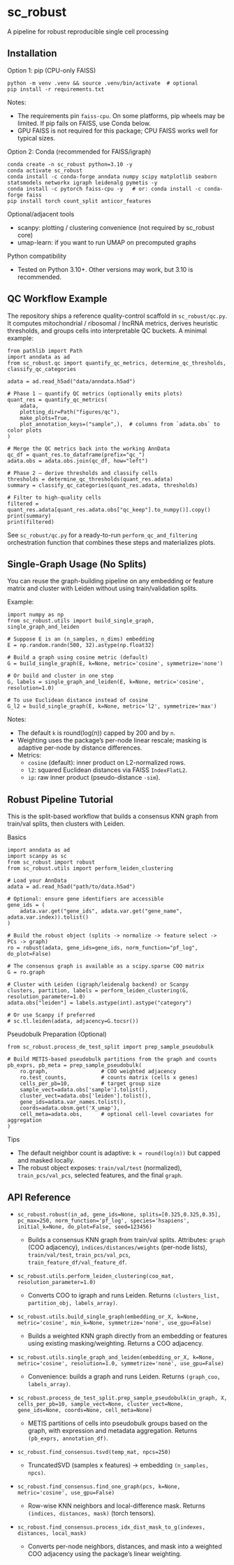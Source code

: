 # sc_robust
A pipeline for robust reproducible single cell processing

Installation
------------

Option 1: pip (CPU-only FAISS)

```
python -m venv .venv && source .venv/bin/activate  # optional
pip install -r requirements.txt
```

Notes:
- The requirements pin `faiss-cpu`. On some platforms, pip wheels may be limited. If pip fails on FAISS, use Conda below.
- GPU FAISS is not required for this package; CPU FAISS works well for typical sizes.

Option 2: Conda (recommended for FAISS/igraph)

```
conda create -n sc_robust python=3.10 -y
conda activate sc_robust
conda install -c conda-forge anndata numpy scipy matplotlib seaborn statsmodels networkx igraph leidenalg pymetis -y
conda install -c pytorch faiss-cpu -y   # or: conda install -c conda-forge faiss
pip install torch count_split anticor_features
```

Optional/adjacent tools
- scanpy: plotting / clustering convenience (not required by sc_robust core)
- umap-learn: if you want to run UMAP on precomputed graphs

Python compatibility
- Tested on Python 3.10+. Other versions may work, but 3.10 is recommended.

QC Workflow Example
-------------------

The repository ships a reference quality-control scaffold in `sc_robust/qc.py`. It
computes mitochondrial / ribosomal / lncRNA metrics, derives heuristic
thresholds, and groups cells into interpretable QC buckets. A minimal example:

```
from pathlib import Path
import anndata as ad
from sc_robust.qc import quantify_qc_metrics, determine_qc_thresholds, classify_qc_categories

adata = ad.read_h5ad("data/anndata.h5ad")

# Phase 1 – quantify QC metrics (optionally emits plots)
quant_res = quantify_qc_metrics(
    adata,
    plotting_dir=Path("figures/qc"),
    make_plots=True,
    plot_annotation_keys=("sample",),  # columns from `adata.obs` to color plots
)

# Merge the QC metrics back into the working AnnData
qc_df = quant_res.to_dataframe(prefix="qc_")
adata.obs = adata.obs.join(qc_df, how="left")

# Phase 2 – derive thresholds and classify cells
thresholds = determine_qc_thresholds(quant_res.adata)
summary = classify_qc_categories(quant_res.adata, thresholds)

# Filter to high-quality cells
filtered = quant_res.adata[quant_res.adata.obs["qc_keep"].to_numpy()].copy()
print(summary)
print(filtered)
```

See `sc_robust/qc.py` for a ready-to-run `perform_qc_and_filtering` orchestration
function that combines these steps and materializes plots.

Single-Graph Usage (No Splits)
------------------------------

You can reuse the graph-building pipeline on any embedding or feature matrix and cluster with Leiden without using train/validation splits.

Example:

```
import numpy as np
from sc_robust.utils import build_single_graph, single_graph_and_leiden

# Suppose E is an (n_samples, n_dims) embedding
E = np.random.randn(500, 32).astype(np.float32)

# Build a graph using cosine metric (default)
G = build_single_graph(E, k=None, metric='cosine', symmetrize='none')

# Or build and cluster in one step
G, labels = single_graph_and_leiden(E, k=None, metric='cosine', resolution=1.0)

# To use Euclidean distance instead of cosine
G_l2 = build_single_graph(E, k=None, metric='l2', symmetrize='max')
```

Notes:
- The default `k` is round(log(n)) capped by 200 and by `n`.
- Weighting uses the package’s per-node linear rescale; masking is adaptive per-node by distance differences.
- Metrics:
  - `cosine` (default): inner product on L2-normalized rows.
  - `l2`: squared Euclidean distances via FAISS `IndexFlatL2`.
  - `ip`: raw inner product (pseudo-distance `-sim`).

Robust Pipeline Tutorial
------------------------

This is the split-based workflow that builds a consensus KNN graph from train/val splits, then clusters with Leiden.

Basics

```
import anndata as ad
import scanpy as sc
from sc_robust import robust
from sc_robust.utils import perform_leiden_clustering

# Load your AnnData
adata = ad.read_h5ad("path/to/data.h5ad")

# Optional: ensure gene identifiers are accessible
gene_ids = (
    adata.var.get("gene_ids", adata.var.get("gene_name", adata.var.index)).tolist()
)

# Build the robust object (splits -> normalize -> feature select -> PCs -> graph)
ro = robust(adata, gene_ids=gene_ids, norm_function="pf_log", do_plot=False)

# The consensus graph is available as a scipy.sparse COO matrix
G = ro.graph

# Cluster with Leiden (igraph/leidenalg backend) or Scanpy
clusters, partition, labels = perform_leiden_clustering(G, resolution_parameter=1.0)
adata.obs["leiden"] = labels.astype(int).astype("category")

# Or use Scanpy if preferred
# sc.tl.leiden(adata, adjacency=G.tocsr())
```

Pseudobulk Preparation (Optional)

```
from sc_robust.process_de_test_split import prep_sample_pseudobulk

# Build METIS-based pseudobulk partitions from the graph and counts
pb_exprs, pb_meta = prep_sample_pseudobulk(
    ro.graph,                 # COO weighted adjacency
    ro.test_counts,           # counts matrix (cells x genes)
    cells_per_pb=10,          # target group size
    sample_vect=adata.obs['sample'].tolist(),
    cluster_vect=adata.obs['leiden'].tolist(),
    gene_ids=adata.var_names.tolist(),
    coords=adata.obsm.get('X_umap'),
    cell_meta=adata.obs,      # optional cell-level covariates for aggregation
)
```

Tips
- The default neighbor count is adaptive: `k ≈ round(log(n))` but capped and masked locally.
- The robust object exposes: `train/val/test` (normalized), `train_pcs/val_pcs`, selected features, and the final `graph`.

API Reference
-------------

- `sc_robust.robust(in_ad, gene_ids=None, splits=[0.325,0.325,0.35], pc_max=250, norm_function='pf_log', species='hsapiens', initial_k=None, do_plot=False, seed=123456)`
  - Builds a consensus KNN graph from train/val splits. Attributes: `graph` (COO adjacency), `indices/distances/weights` (per-node lists), `train/val/test`, `train_pcs/val_pcs`, `train_feature_df/val_feature_df`.

- `sc_robust.utils.perform_leiden_clustering(coo_mat, resolution_parameter=1.0)`
  - Converts COO to igraph and runs Leiden. Returns `(clusters_list, partition_obj, labels_array)`.

- `sc_robust.utils.build_single_graph(embedding_or_X, k=None, metric='cosine', min_k=None, symmetrize='none', use_gpu=False)`
  - Builds a weighted KNN graph directly from an embedding or features using existing masking/weighting. Returns a COO adjacency.

- `sc_robust.utils.single_graph_and_leiden(embedding_or_X, k=None, metric='cosine', resolution=1.0, symmetrize='none', use_gpu=False)`
  - Convenience: builds a graph and runs Leiden. Returns `(graph_coo, labels_array)`.

- `sc_robust.process_de_test_split.prep_sample_pseudobulk(in_graph, X, cells_per_pb=10, sample_vect=None, cluster_vect=None, gene_ids=None, coords=None, cell_meta=None)`
  - METIS partitions of cells into pseudobulk groups based on the graph, with expression and metadata aggregation. Returns `(pb_exprs, annotation_df)`.

- `sc_robust.find_consensus.tsvd(temp_mat, npcs=250)`
  - TruncatedSVD (samples x features) → embedding `(n_samples, npcs)`.

- `sc_robust.find_consensus.find_one_graph(pcs, k=None, metric='cosine', use_gpu=False)`
  - Row-wise KNN neighbors and local-difference mask. Returns `(indices, distances, mask)` (torch tensors).

- `sc_robust.find_consensus.process_idx_dist_mask_to_g(indexes, distances, local_mask)`
  - Converts per-node neighbors, distances, and mask into a weighted COO adjacency using the package’s linear weighting.
